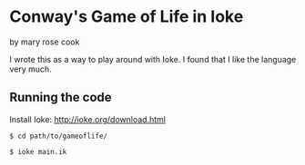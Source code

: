 # Conway's Game of Life in Ioke

by mary rose cook

I wrote this as a way to play around with Ioke.  I found that I like the language very much.

## Running the code

Install Ioke: http://ioke.org/download.html

`$ cd path/to/gameoflife/`

`$ ioke main.ik`

